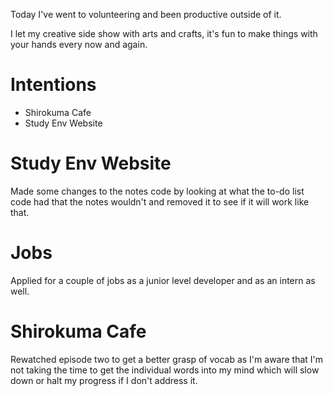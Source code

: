 Today I've went to volunteering and been productive outside of it.

I let my creative side show with arts and crafts, it's fun to make things with your hands every now and again.

# Intentions
- Shirokuma Cafe
- Study Env Website

# Study Env Website
Made some changes to the notes code by looking at what the to-do list code had that the notes wouldn't and removed it to see if it will work like that.

# Jobs
Applied for a couple of jobs as a junior level developer and as an intern as well.

# Shirokuma Cafe
Rewatched episode two to get a better grasp of vocab as I'm aware that I'm not taking the time to get the individual words into my mind which will slow down or halt my progress if I don't address it.